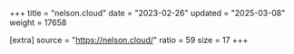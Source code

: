 +++
title = "nelson.cloud"
date = "2023-02-26"
updated = "2025-03-08"
weight = 17658

[extra]
source = "https://nelson.cloud/"
ratio = 59
size = 17
+++
